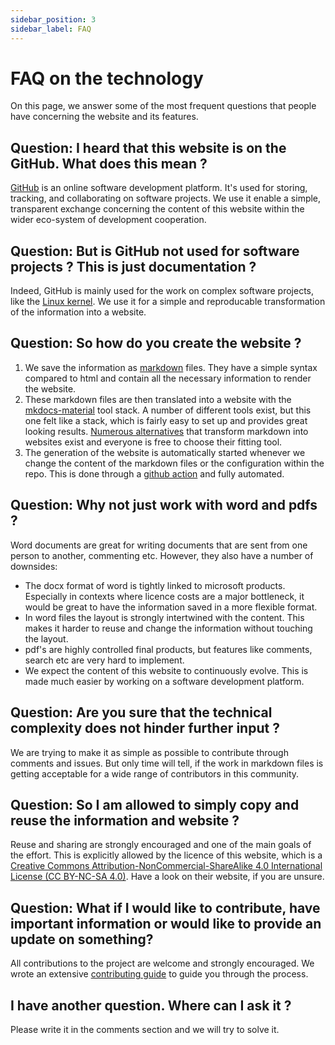```yaml
---
sidebar_position: 3
sidebar_label: FAQ
---
```


# FAQ on the technology

On this page, we answer some of the most frequent questions that people have concerning the website and its features.

## Question: I heard that this website is on the GitHub. What does this mean ?

[GitHub](https://github.com/) is an online software development platform. It's used for storing, tracking, and collaborating on software projects. We use it enable a simple, transparent exchange concerning the content of this website within the wider eco-system of development cooperation.

## Question: But is GitHub not used for software projects ? This is just documentation ?

Indeed, GitHub is mainly used for the work on complex software projects, like the [Linux kernel](https://github.com/torvalds/linux). We use it for a simple and reproducable transformation of the information into a website.

## Question: So how do you create the website ?

1. We save the information as [markdown](https://docs.github.com/en/get-started/writing-on-github/getting-started-with-writing-and-formatting-on-github/basic-writing-and-formatting-syntax) files. They have a simple syntax compared to html and contain all the necessary information to render the website.
2. These markdown files are then translated into a website with the [mkdocs-material](https://squidfunk.github.io/mkdocs-material/) tool stack. A number of different tools exist, but this one felt like a stack, which is fairly easy to set up and provides great looking results. [Numerous alternatives](https://jamstack.org/generators/) that transform markdown into websites exist and everyone is free to choose their fitting tool.
3. The generation of the website is automatically started whenever we change the content of the markdown files or the configuration within the repo. This is done through a [github action](https://github.com/features/actions) and fully automated.

## Question: Why not just work with word and pdfs ?

Word documents are great for writing documents that are sent from one person to another, commenting etc. However, they also have a number of downsides:

- The docx format of word is tightly linked to microsoft products. Especially in contexts where licence costs are a major bottleneck, it would be great to have the information saved in a more flexible format.
- In word files the layout is strongly intertwined with the content. This makes it harder to reuse and change the information without touching the layout.
- pdf's are highly controlled final products, but features like comments, search etc are very hard to implement.
- We expect the content of this website to continuously evolve. This is made much easier by working on a software development platform.

## Question: Are you sure that the technical complexity does not hinder further input ?

We are trying to make it as simple as possible to contribute through comments and issues. But only time will tell, if the work in markdown files is getting acceptable for a wide range of contributors in this community.

## Question: So I am allowed to simply copy and reuse the information and website ?

Reuse and sharing are strongly encouraged and one of the main goals of the effort. This is explicitly allowed by the licence of this website, which is a [Creative Commons Attribution-NonCommercial-ShareAlike 4.0 International License (CC BY-NC-SA 4.0)](https://creativecommons.org/licenses/by-nc-sa/4.0/). Have a look on their website, if you are unsure.

## Question: What if I would like to contribute, have important information or would like to provide an update on something?

All contributions to the project are welcome and strongly encouraged. We wrote an extensive [contributing guide](contributing.md) to guide you through the process.

## I have another question. Where can I ask it ?

Please write it in the comments section and we will try to solve it.
